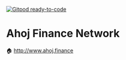 [![Gitpod ready-to-code](https://img.shields.io/badge/Gitpod-ready--to--code-blue?logo=gitpod)](https://gitpod.io/#https://github.com/bayroio/ahoj-finance-network)

# Ahoj Finance Network
🏠 http://www.ahoj.finance
